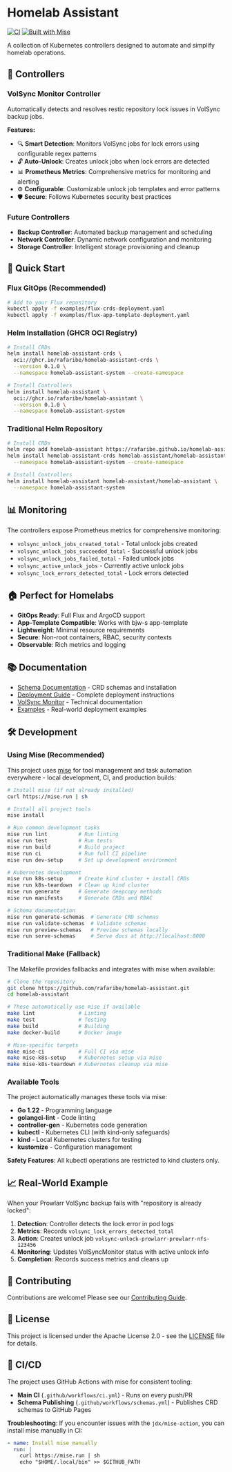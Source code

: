 # Homelab Assistant

[![CI](https://github.com/rafaribe/homelab-assistant/workflows/CI/badge.svg)](https://github.com/rafaribe/homelab-assistant/actions)
[![Built with Mise](https://img.shields.io/badge/built%20with-mise-blue)](https://mise.jdx.dev/)

A collection of Kubernetes controllers designed to automate and simplify homelab operations.

## 🎯 **Controllers**

### VolSync Monitor Controller
Automatically detects and resolves restic repository lock issues in VolSync backup jobs.

**Features:**
- 🔍 **Smart Detection**: Monitors VolSync jobs for lock errors using configurable regex patterns
- 🔓 **Auto-Unlock**: Creates unlock jobs when lock errors are detected
- 📊 **Prometheus Metrics**: Comprehensive metrics for monitoring and alerting
- ⚙️ **Configurable**: Customizable unlock job templates and error patterns
- 🛡️ **Secure**: Follows Kubernetes security best practices

### Future Controllers
- **Backup Controller**: Automated backup management and scheduling
- **Network Controller**: Dynamic network configuration and monitoring
- **Storage Controller**: Intelligent storage provisioning and cleanup

## 🚀 **Quick Start**

### Flux GitOps (Recommended)

```bash
# Add to your Flux repository
kubectl apply -f examples/flux-crds-deployment.yaml
kubectl apply -f examples/flux-app-template-deployment.yaml
```

### Helm Installation (GHCR OCI Registry)

```bash
# Install CRDs
helm install homelab-assistant-crds \
  oci://ghcr.io/rafaribe/homelab-assistant-crds \
  --version 0.1.0 \
  --namespace homelab-assistant-system --create-namespace

# Install Controllers
helm install homelab-assistant \
  oci://ghcr.io/rafaribe/homelab-assistant \
  --version 0.1.0 \
  --namespace homelab-assistant-system
```

### Traditional Helm Repository

```bash
# Install CRDs
helm repo add homelab-assistant https://rafaribe.github.io/homelab-assistant
helm install homelab-assistant-crds homelab-assistant/homelab-assistant-crds \
  --namespace homelab-assistant-system --create-namespace

# Install Controllers
helm install homelab-assistant homelab-assistant/homelab-assistant \
  --namespace homelab-assistant-system
```

## 📊 **Monitoring**

The controllers expose Prometheus metrics for comprehensive monitoring:

- `volsync_unlock_jobs_created_total` - Total unlock jobs created
- `volsync_unlock_jobs_succeeded_total` - Successful unlock jobs
- `volsync_unlock_jobs_failed_total` - Failed unlock jobs
- `volsync_active_unlock_jobs` - Currently active unlock jobs
- `volsync_lock_errors_detected_total` - Lock errors detected

## 🏠 **Perfect for Homelabs**

- **GitOps Ready**: Full Flux and ArgoCD support
- **App-Template Compatible**: Works with bjw-s app-template
- **Lightweight**: Minimal resource requirements
- **Secure**: Non-root containers, RBAC, security contexts
- **Observable**: Rich metrics and logging

## 📚 **Documentation**

- [Schema Documentation](https://rafaribe.github.io/homelab-assistant/) - CRD schemas and installation
- [Deployment Guide](DEPLOYMENT.md) - Complete deployment instructions
- [VolSync Monitor](VOLSYNC_MONITOR.md) - Technical documentation
- [Examples](examples/) - Real-world deployment examples

## 🛠️ **Development**

### Using Mise (Recommended)

This project uses [mise](https://mise.jdx.dev/) for tool management and task automation everywhere - local development, CI, and production builds:

```bash
# Install mise (if not already installed)
curl https://mise.run | sh

# Install all project tools
mise install

# Run common development tasks
mise run lint          # Run linting
mise run test          # Run tests  
mise run build         # Build project
mise run ci            # Run full CI pipeline
mise run dev-setup     # Set up development environment

# Kubernetes development
mise run k8s-setup     # Create kind cluster + install CRDs
mise run k8s-teardown  # Clean up kind cluster
mise run generate      # Generate deepcopy methods
mise run manifests     # Generate CRDs and RBAC

# Schema documentation
mise run generate-schemas  # Generate CRD schemas
mise run validate-schemas  # Validate schemas
mise run preview-schemas   # Preview schemas locally
mise run serve-schemas     # Serve docs at http://localhost:8000
```

### Traditional Make (Fallback)

The Makefile provides fallbacks and integrates with mise when available:

```bash
# Clone the repository
git clone https://github.com/rafaribe/homelab-assistant.git
cd homelab-assistant

# These automatically use mise if available
make lint              # Linting
make test              # Testing
make build             # Building
make docker-build      # Docker image

# Mise-specific targets
make mise-ci           # Full CI via mise
make mise-k8s-setup    # Kubernetes setup via mise
make mise-k8s-teardown # Kubernetes cleanup via mise
```

### Available Tools

The project automatically manages these tools via mise:
- **Go 1.22** - Programming language
- **golangci-lint** - Code linting
- **controller-gen** - Kubernetes code generation
- **kubectl** - Kubernetes CLI (with kind-only safeguards)
- **kind** - Local Kubernetes clusters for testing
- **kustomize** - Configuration management

**Safety Features**: All kubectl operations are restricted to kind clusters only.

## 📈 **Real-World Example**

When your Prowlarr VolSync backup fails with "repository is already locked":

1. **Detection**: Controller detects the lock error in pod logs
2. **Metrics**: Records `volsync_lock_errors_detected_total`
3. **Action**: Creates unlock job `volsync-unlock-prowlarr-prowlarr-nfs-123456`
4. **Monitoring**: Updates VolSyncMonitor status with active unlock info
5. **Completion**: Records success metrics and cleans up

## 🤝 **Contributing**

Contributions are welcome! Please see our [Contributing Guide](CONTRIBUTING.md).

## 📄 **License**

This project is licensed under the Apache License 2.0 - see the [LICENSE](LICENSE) file for details.

## 🔧 **CI/CD**

The project uses GitHub Actions with mise for consistent tooling:

- **Main CI** (`.github/workflows/ci.yml`) - Runs on every push/PR
- **Schema Publishing** (`.github/workflows/schemas.yml`) - Publishes CRD schemas to GitHub Pages

**Troubleshooting**: If you encounter issues with the `jdx/mise-action`, you can install mise manually in CI:
```yaml
- name: Install mise manually
  run: |
    curl https://mise.run | sh
    echo "$HOME/.local/bin" >> $GITHUB_PATH
```
